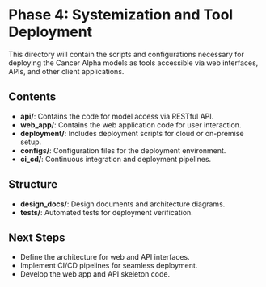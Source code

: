 # Phase 4: Systemization and Tool Deployment

This directory will contain the scripts and configurations necessary for deploying the Cancer Alpha models as tools accessible via web interfaces, APIs, and other client applications.

## Contents

- **api/**: Contains the code for model access via RESTful API.
- **web_app/**: Contains the web application code for user interaction.
- **deployment/**: Includes deployment scripts for cloud or on-premise setup.
- **configs/**: Configuration files for the deployment environment.
- **ci_cd/**: Continuous integration and deployment pipelines.

## Structure
- **design_docs/**: Design documents and architecture diagrams.
- **tests/**: Automated tests for deployment verification.

## Next Steps
- Define the architecture for web and API interfaces.
- Implement CI/CD pipelines for seamless deployment.
- Develop the web app and API skeleton code.

